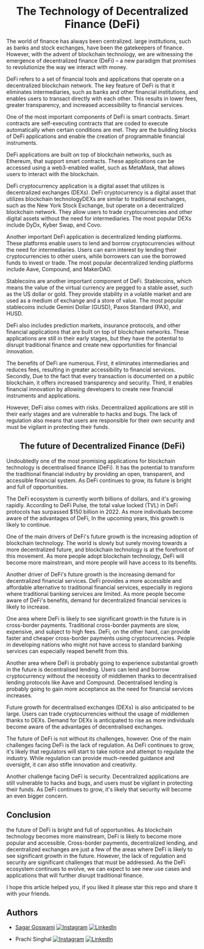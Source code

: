 <h1 align="center"> The Technology of Decentralized Finance (DeFi) </h1>

The world of finance has always been centralized. large institutions, such as banks and stock exchanges, have been the gatekeepers of finance. However, with the advent of blockchain technology, we are witnessing the emergence of decentralized finance (DeFi) – a new paradigm that promises to revolutionize the way we interact with money.

DeFi refers to a set of financial tools and applications that operate on a decentralized blockchain network. The key feature of DeFi is that it eliminates intermediaries, such as banks and other financial institutions, and enables users to transact directly with each other. This results in lower fees, greater transparency, and increased accessibility to financial services.

One of the most important components of DeFi is smart contracts. Smart contracts are self-executing contracts that are coded to execute automatically when certain conditions are met. They are the building blocks of DeFi applications and enable the creation of programmable financial instruments.

DeFi applications are built on top of blockchain networks, such as Ethereum, that support smart contracts. These applications can be accessed using a web3-enabled wallet, such as MetaMask, that allows users to interact with the blockchain.

DeFi cryptocurrency application is a digital asset that utilizes is decentralized exchanges (DEXs). DeFi cryptocurrency is a digital asset that utilizes blockchain technologyDEXs are similar to traditional exchanges, such as the New York Stock Exchange, but operate on a decentralized blockchain network. They allow users to trade cryptocurrencies and other digital assets without the need for intermediaries. The most popular DEXs include DyDx, Kyber Swap, and Covo.

Another important DeFi application is decentralized lending platforms. These platforms enable users to lend and borrow cryptocurrencies without the need for intermediaries. Users can earn interest by lending their cryptocurrencies to other users, while borrowers can use the borrowed funds to invest or trade. The most popular decentralized lending platforms include Aave, Compound, and MakerDAO.

Stablecoins are another important component of DeFi. Stablecoins, which means the value of the virtual currency are pegged to a stable asset, such as the US dollar or gold. They provide stability in a volatile market and are used as a medium of exchange and a store of value. The most popular stablecoins include Gemini Dollar (GUSD), Paxos Standard (PAX), and HUSD.

DeFi also includes prediction markets, insurance protocols, and other financial applications that are built on top of blockchain networks. These applications are still in their early stages, but they have the potential to disrupt traditional finance and create new opportunities for financial innovation.

The benefits of DeFi are numerous. First, it eliminates intermediaries and reduces fees, resulting in greater accessibility to financial services. Secondly, Due to the fact that every transaction is documented on a public blockchain, it offers increased transparency and security. Third, it enables financial innovation by allowing developers to create new financial instruments and applications.

However, DeFi also comes with risks. Decentralized applications are still in their early stages and are vulnerable to hacks and bugs. The lack of regulation also means that users are responsible for their own security and must be vigilant in protecting their funds.


<h2 align="center"> The future of Decentralized Finance (DeFi) </h2>

Undoubtedly one of the most promising applications for blockchain technology is decentralised finance (DeFi). It has the potential to transform the traditional financial industry by providing an open, transparent, and accessible financial system. As DeFi continues to grow, its future is bright and full of opportunities.

The DeFi ecosystem is currently worth billions of dollars, and it's growing rapidly. According to DeFi Pulse, the total value locked (TVL) in DeFi protocols has surpassed $150 billion in 2022. As more individuals become aware of the advantages of DeFi, In the upcoming years, this growth is likely to continue.

One of the main drivers of DeFi's future growth is the increasing adoption of blockchain technology. The world is slowly but surely moving towards a more decentralized future, and blockchain technology is at the forefront of this movement. As more people adopt blockchain technology, DeFi will become more mainstream, and more people will have access to its benefits.

Another driver of DeFi's future growth is the increasing demand for decentralized financial services. DeFi provides a more accessible and affordable alternative to traditional financial services, especially in regions where traditional banking services are limited. As more people become aware of DeFi's benefits, demand for decentralized financial services is likely to increase.

One area where DeFi is likely to see significant growth in the future is in cross-border payments. Traditional cross-border payments are slow, expensive, and subject to high fees. DeFi, on the other hand, can provide faster and cheaper cross-border payments using cryptocurrencies. People in developing nations who might not have access to standard banking services can especially reaped benefit from this.

Another area where DeFi is probably going to experience substantial growth in the future is decentralised lending. Users can lend and borrow cryptocurrency without the necessity of middlemen thanks to decentralised lending protocols like Aave and Compound. Decentralised lending is probably going to gain more acceptance as the need for financial services increases.

Future growth for decentralised exchanges (DEXs) is also anticipated to be large. Users can trade cryptocurrencies without the usage of middlemen thanks to DEXs. Demand for DEXs is anticipated to rise as more individuals become aware of the advantages of decentralised exchanges.

The future of DeFi is not without its challenges, however. One of the main challenges facing DeFi is the lack of regulation. As DeFi continues to grow, it's likely that regulators will start to take notice and attempt to regulate the industry. While regulation can provide much-needed guidance and oversight, it can also stifle innovation and creativity.

Another challenge facing DeFi is security. Decentralized applications are still vulnerable to hacks and bugs, and users must be vigilant in protecting their funds. As DeFi continues to grow, it's likely that security will become an even bigger concern.

## Conclusion
the future of DeFi is bright and full of opportunities. As blockchain technology becomes more mainstream, DeFi is likely to become more popular and accessible. Cross-border payments, decentralized lending, and decentralized exchanges are just a few of the areas where DeFi is likely to see significant growth in the future. However, the lack of regulation and security are significant challenges that must be addressed. As the DeFi ecosystem continues to evolve, we can expect to see new use cases and applications that will further disrupt traditional finance.

I hope this article helped you, if you liked it please star this repo and share it with your friends.

## Authors

- [Sagar Goswami](https://github.com/sagargoswami2001)
[![Instagram](https://img.shields.io/badge/Instagram-%23E4405F.svg?logo=Instagram&logoColor=white)](https://instagram.com/sagar_goswami.2001)
[![LinkedIn](https://img.shields.io/badge/LinkedIn-%230077B5.svg?logo=linkedin&logoColor=white)](https://linkedin.com/in/sagargoswami2001)

- Prachi Singhal
[![Instagram](https://img.shields.io/badge/Instagram-%23E4405F.svg?logo=Instagram&logoColor=white)](https://instagram.com/prachisinghal61)
[![LinkedIn](https://img.shields.io/badge/LinkedIn-%230077B5.svg?logo=linkedin&logoColor=white)](https://linkedin.com/in/prachi-singhal-957a01262)
